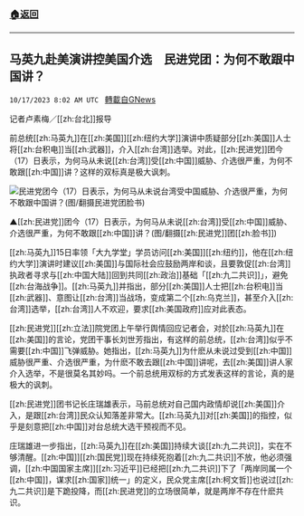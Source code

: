 ###  [:house:返回](README.md)
---


## 马英九赴美演讲控美国介选　民进党团：为何不敢跟中国讲？
`10/17/2023 8:02 AM UTC ` [轉載自GNews](https://gnews.org/articles/1843941)

记者卢素梅／[[zh:台北]]报导

前总统[[zh:马英九]]在[[zh:美国]][[zh:纽约大学]]演讲中质疑部分[[zh:美国]]人士将[[zh:台积电]]当[[zh:武器]]，介入[[zh:台湾]]选举。对此，[[zh:民进党]]团今（17）日表示，为何马从未说[[zh:台湾]]受[[zh:中国]]威胁、介选很严重，为何不敢跟[[zh:中国]]讲？这样的双标真是极大讽刺。

![民进党团今（17）日表示，为何马从未说台湾受中国威胁、介选很严重，为何不敢跟中国讲？(图/翻摄民进党团脸书)](https://attach.setn.com/newsimages/2023/10/17/4367518-PH.jpg "民进党团今（17）日表示，为何马从未说台湾受中国威胁、介选很严重，为何不敢跟中国讲？(图/翻摄民进党团脸书)")

▲[[zh:民进党]]团今（17）日表示，为何马从未说[[zh:台湾]]受[[zh:中国]]威胁、介选很严重，为何不敢跟[[zh:中国]]讲？(图/翻摄[[zh:民进党]]团[[zh:脸书]])

[[zh:马英九]]15日率领「大九学堂」学员访问[[zh:美国]][[zh:纽约]]，他在[[zh:纽约大学]]演讲时建议[[zh:美国]]与国际社会应鼓励两岸和谈，且要敦促[[zh:台湾]]执政者寻求与[[zh:中国大陆]]回到共同[[zh:政治]]基础「[[zh:九二共识]]」，避免[[zh:台海战争]]。[[zh:马英九]]并指出，部分[[zh:美国]]人士把[[zh:台积电]]当[[zh:武器]]、意图让[[zh:台湾]]当战场，变成第二个[[zh:乌克兰]]，甚至介入[[zh:台湾]]选举，[[zh:台湾]]人不欢迎，要求[[zh:美国政府]]应对此表态。

[[zh:民进党]][[zh:立法]]院党团上午举行舆情回应记者会，对於[[zh:马英九]]在[[zh:美国]]的言论，党团干事长刘世芳指出，有这样的前总统，[[zh:台湾]]似乎不需要[[zh:中国]]飞弹威胁。她指出，[[zh:马英九]]为什麽从未说过受到[[zh:中国]]威胁很严重、介选很严重，为什麽不敢去跟[[zh:中国]]讲呢，去[[zh:美国]]讲人家介入选举，不是很莫名其妙吗。一个前总统用双标的方式发表这样的言论，真的是极大的讽刺。

[[zh:民进党]]团书记长庄瑞雄表示，马前总统对自己国内政情却说[[zh:美国]]介入，是跟[[zh:台湾]]民众认知落差非常大。[[zh:马英九]]对[[zh:美国]]的指控，似乎是刻意把[[zh:中国]]对台总统大选干预视而不见。

庄瑞雄进一步指出，[[zh:马英九]]在[[zh:美国]]持续大谈[[zh:九二共识]]，实在不够清醒。[[zh:中国]][[zh:国民党]]现在持续死抱着[[zh:九二共识]]不放，他必须强调，[[zh:中国国家主席]][[zh:习近平]]已经把[[zh:九二共识]]下了「两岸同属一个[[zh:中国]]，谋求[[zh:国家]]统一」的定义，民众党主席[[zh:柯文哲]]也说过[[zh:九二共识]]是下跪投降，而[[zh:民进党]]的立场很简单，就是两岸不存在什麽共识。
